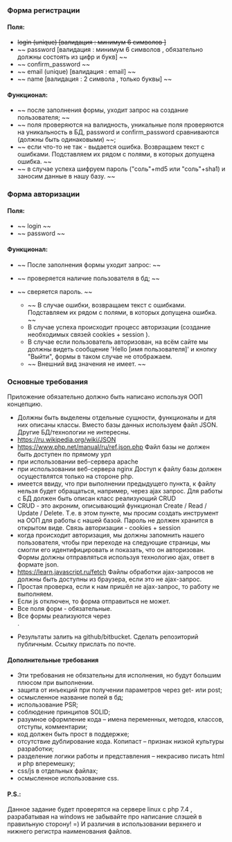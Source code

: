 
### Форма регистрации
#### Поля:
  * ~~login (unique)    [валидация : минимум 6 символов ]~~
  * ~~ password          [валидация : минимум 6 символов , обязательно должны состоять из цифр и букв] ~~
  * ~~ confirm_password ~~
  * ~~ email (unique)    [валидация : email] ~~
  * ~~ name              [валидация : 2 символа , только буквы] ~~
#### Функционал:
  * ~~ после заполнения формы, уходит запрос на создание пользователя; ~~
  * ~~ поля проверяются на валидность, уникальные поля проверяются на уникальность в БД, password и confirm_password сравниваются (должны быть одинаковыми) ~~;
  * ~~ если что-то не так - выдается ошибка. Возвращаем текст с ошибками. Подставляем их рядом с полями, в которых допущена ошибка. ~~
  * ~~ в случае успеха шифруем пароль ("соль"+md5 или "соль"+sha1) и заносим данные в нашу базу. ~~

### Форма авторизации
#### Поля:
  * ~~ login ~~
  * ~~ password ~~
#### Функционал:
* ~~ После заполнения формы уходит запрос: ~~
* ~~ проверяется наличие пользователя в бд; ~~
* ~~ сверяется пароль. ~~

  * ~~ В случае ошибки, возвращаем текст с ошибками. Подставляем их рядом с полями, в которых допущена ошибка. ~~
  * В случае успеха происходит процесс авторизации (создание необходимых связей cookies + session ).
  * В случае если пользователь авторизован, на всём сайте мы должны видеть сообщение 'Hello [имя пользователя]' и кнопку "Выйти", формы в таком случае не отображаем.
  * ~~ Внешний вид значения не имеет. ~~

### Основные требования
Приложение обязательно должно быть написано используя ООП концепцию.
 * Должны быть выделены отдельные сущности, функционалы и для них описаны классы.
Вместо базы данных используем файл JSON. Другие БД/технологии не интересны.
* https://ru.wikipedia.org/wiki/JSON
* https://www.php.net/manual/ru/ref.json.php
 Файл базы не должен быть доступен по прямому урл
*  при использовании веб-сервера apache
*  при использовании веб-сервера nginx
Доступ к файлу базы должен осуществлятся только на стороне php.
* имеется ввиду, что при выполнении предыдущего пункта, к файлу нельзя будет обращаться, например, через ajax запрос.
Для работы с БД должен быть описан класс реализующий CRUD
* CRUD - это акроним, описывающий функционал Create / Read / Update / Delete. Т.е. в этом пункте, мы просим создать инструмент на ООП для работы с нашей базой.
Пароль не должен хранится в открытом виде.
Связь авторизации  - cookies + session
* когда происходит авторизация, мы должны запомнить нашего пользователя, чтобы при переходе на следующие страницы, мы смогли его идентифицировать и показать, что он авторизован.
Формы должны отправляться используя технологию ajax, ответ в формате json.
* https://learn.javascript.ru/fetch
 Файлы обработки ajax-запросов не должны быть доступны из браузера, если это не ajax-запрос.
 * Простая проверка, если к нам пришёл не ajax-запрос, то работу не выполняем.
 * Если js отключен, то форма отправиться не может.
 * Все поля форм - обязательные.
 * Все формы реализуются через <form>.
 * Результаты залить на github/bitbucket. Сделать репозиторий публичным. Ссылку прислать по почте.


#### Дополнительные требования
  * Эти требования не обязательны для исполнения, но будут большим плюсом при выполнении.
  * защита от инъекций при получении параметров через get- или post;
  * осмысленное название полей в бд;
  * использование PSR;
  * соблюдение принципов SOLID;
  * разумное оформление кода – имена переменных, методов, классов, отступы, комментарии;
  * код должен быть прост в поддержке;
  * отсутствие дублирование кода. Копипаст – признак низкой культуры разработки;
  * разделение логики работы и представления – некрасиво писать html и php вперемешку;
  * css/js в отдельных файлах;
  * осмысленное использование css.

#### P.S.:
Данное задание будет проверятся на сервере linux с php 7.4 , разрабатывая на windows не забывайте про написание слэшей в правильную сторону! =)
И различия в использовании верхнего и нижнего регистра наименования файлов.
